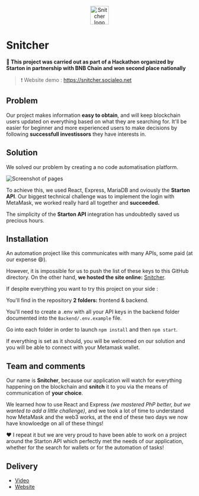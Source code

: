 <p align="center">
  <img width="50" height="50" alt="Snitcher logo" src="https://github.com/socialeonet/HackatonStarton/blob/main/assets/logo.png">
</p>

# Snitcher

**🥈 This project was carried out as part of a Hackathon organized by Starton in partnership with BNB Chain and won second place nationally**

> ❗️ Website demo : https://snitcher.socialeo.net

## Problem

Our project makes information **easy to obtain**, and will keep blockchain users updated on everything based on what they are searching for. It'll be easier for beginner and more experienced users to make decisions by following **successfull investissors** they have interests in.

## Solution
We solved our problem by creating a no code automatisation platform.

![Screenshot of pages](https://raw.githubusercontent.com/socialeonet/HackatonStarton/main/assets/Screenshots.png)

To achieve this, we used React, Express, MariaDB and oviously the **Starton API**. Our biggest technical challenge was to implement the login with MetaMask, we worked really hard all together and **succeeded.**

The simplicity of the **Starton API** integration has undoubtedly saved us precious hours.

## Installation

An automation project like this communicates with many APIs, some paid (at our expense 😄).

However, it is impossible for us to push the list of these keys to this GitHub directory. On the other hand, **we hosted the site online:** [Snitcher](https://snitcher.socialeo.net).

If despite everything you want to try this project on your side :

You'll find in the repository **2 folders:** frontend & backend.

You'll need to create a .env with all your API keys in the backend folder documented into the `Backend/.env.example` file.

Go into each folder in order to launch `npm install` and then `npm start`.

If everything is set as it should, you will be welcomed on our solution and you will be able to connect with your Metamask wallet.

## Team and comments

Our name is **Snitcher**, because our application will watch for everything happening on the blockchain and **snitch** it to you via the means of communication of **your choice**.

We learned how to use React and Express _(we mastered PhP better, but we wanted to add a little challenge)_, and we took a lot of time to understand how MetaMask and the web3 works, at the end of these two days we now have knowloedge on all of these things!

❤️ I repeat it but we are very proud to have been able to work on a project around the Starton API which perfectly met the needs of our application, whether for the search for wallets or for the automation of tasks!

## Delivery

- [Video](https://socialeo-my.sharepoint.com/:f:/g/personal/thomas_mazaud_socialeo_net/EgqW56jmdmpJg7rEoA3oSiABQATxu98PhDCP3ofj_WPcfw?e=698yC7)
- [Website](https://snitcher.socialeo.net)
